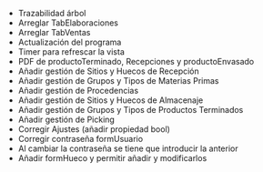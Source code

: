 ﻿* Trazabilidad árbol
* Arreglar TabElaboraciones
* Arreglar TabVentas 
* Actualización del programa
* Timer para refrescar la vista
* PDF de productoTerminado, Recepciones y productoEnvasado
* Añadir gestión de Sitios y Huecos de Recepción
* Añadir gestión de Grupos y Tipos de Materias Primas
* Añadir gestión de Procedencias
* Añadir gestión de Sitios y Huecos de Almacenaje
* Añadir gestión de Grupos y Tipos de Productos Terminados
* Añadir gestión de Picking
* Corregir Ajustes (añadir propiedad bool)
* Corregir contraseña formUsuario
* Al cambiar la contraseña se tiene que introducir la anterior
* Añadir formHueco y permitir añadir y modificarlos